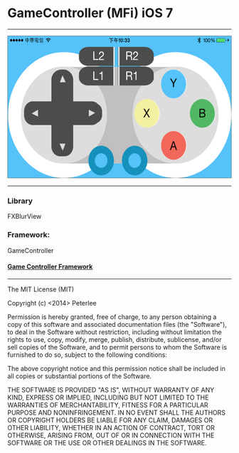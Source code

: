 <h1>GameController (MFi) iOS 7</h1>

<hr>
<img src="screen.png" height=320>


<hr>

<h3>Library</h3>
     FXBlurView
   
<h3>Framework:</h3>
    GameController
    
<h4><a href="https://developer.apple.com/Library/ios/documentation/GameController/Reference/GameController_RefColl/_index.html">Game Controller Framework</a></h4>

<hr>

The MIT License (MIT)

Copyright (c) <2014>  Peterlee

Permission is hereby granted, free of charge, to any person obtaining a copy
of this software and associated documentation files (the "Software"), to deal
in the Software without restriction, including without limitation the rights
to use, copy, modify, merge, publish, distribute, sublicense, and/or sell
copies of the Software, and to permit persons to whom the Software is
furnished to do so, subject to the following conditions:

The above copyright notice and this permission notice shall be included in
all copies or substantial portions of the Software.

THE SOFTWARE IS PROVIDED "AS IS", WITHOUT WARRANTY OF ANY KIND, EXPRESS OR
IMPLIED, INCLUDING BUT NOT LIMITED TO THE WARRANTIES OF MERCHANTABILITY,
FITNESS FOR A PARTICULAR PURPOSE AND NONINFRINGEMENT. IN NO EVENT SHALL THE
AUTHORS OR COPYRIGHT HOLDERS BE LIABLE FOR ANY CLAIM, DAMAGES OR OTHER
LIABILITY, WHETHER IN AN ACTION OF CONTRACT, TORT OR OTHERWISE, ARISING FROM,
OUT OF OR IN CONNECTION WITH THE SOFTWARE OR THE USE OR OTHER DEALINGS IN
THE SOFTWARE.